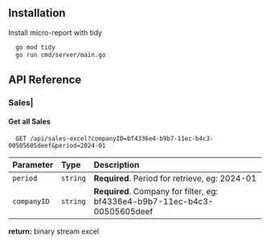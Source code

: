 
## Installation

Install micro-report with tidy

```bash
  go mod tidy
  go run cmd/server/main.go
```

## API Reference

### Sales|
#### Get all Sales

```http
  GET /api/sales-excel?companyID=bf4336e4-b9b7-11ec-b4c3-00505605deef&period=2024-01
```

| Parameter | Type     | Description                |
| :-------- | :------- | :------------------------- |
| `period` | `string` | **Required**. Period for retrieve, eg: 2024-01|
| `companyID` | `string` | **Required**. Company for filter, eg: bf4336e4-b9b7-11ec-b4c3-00505605deef|

**return:** binary stream excel 